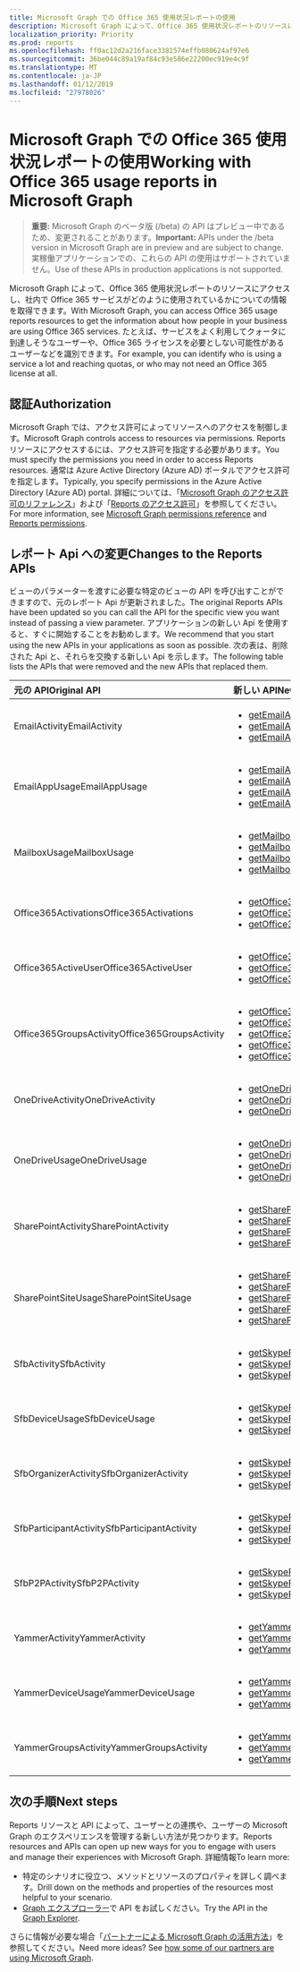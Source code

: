 ```yaml
---
title: Microsoft Graph での Office 365 使用状況レポートの使用
description: Microsoft Graph によって、Office 365 使用状況レポートのリソースにアクセスし、社内で Office 365 サービスがどのように使用されているかについての情報を取得できます。 たとえば、サービスをよく利用してクォータに到達しそうなユーザーや、Office 365 ライセンスを必要としない可能性があるユーザーなどを識別できます。
localization_priority: Priority
ms.prod: reports
ms.openlocfilehash: ff0ac12d2a216face3381574effb080624af97e6
ms.sourcegitcommit: 36be044c89a19af84c93e586e22200ec919e4c9f
ms.translationtype: MT
ms.contentlocale: ja-JP
ms.lasthandoff: 01/12/2019
ms.locfileid: "27978026"
---
```

# <a name="working-with-office-365-usage-reports-in-microsoft-graph"></a><span data-ttu-id="ad58a-104">Microsoft Graph での Office 365 使用状況レポートの使用</span><span class="sxs-lookup"><span data-stu-id="ad58a-104">Working with Office 365 usage reports in Microsoft Graph</span></span>

> <span data-ttu-id="ad58a-105">**重要:** Microsoft Graph のベータ版 (/beta) の API はプレビュー中であるため、変更されることがあります。</span><span class="sxs-lookup"><span data-stu-id="ad58a-105">**Important:** APIs under the /beta version in Microsoft Graph are in preview and are subject to change.</span></span> <span data-ttu-id="ad58a-106">実稼働アプリケーションでの、これらの API の使用はサポートされていません。</span><span class="sxs-lookup"><span data-stu-id="ad58a-106">Use of these APIs in production applications is not supported.</span></span>

<span data-ttu-id="ad58a-107">Microsoft Graph によって、Office 365 使用状況レポートのリソースにアクセスし、社内で Office 365 サービスがどのように使用されているかについての情報を取得できます。</span><span class="sxs-lookup"><span data-stu-id="ad58a-107">With Microsoft Graph, you can access Office 365 usage reports resources to get the information about how people in your business are using Office 365 services.</span></span> <span data-ttu-id="ad58a-108">たとえば、サービスをよく利用してクォータに到達しそうなユーザーや、Office 365 ライセンスを必要としない可能性があるユーザーなどを識別できます。</span><span class="sxs-lookup"><span data-stu-id="ad58a-108">For example, you can identify who is using a service a lot and reaching quotas, or who may not need an Office 365 license at all.</span></span>

## <a name="authorization"></a><span data-ttu-id="ad58a-109">認証</span><span class="sxs-lookup"><span data-stu-id="ad58a-109">Authorization</span></span>

<span data-ttu-id="ad58a-110">Microsoft Graph では、アクセス許可によってリソースへのアクセスを制御します。</span><span class="sxs-lookup"><span data-stu-id="ad58a-110">Microsoft Graph controls access to resources via permissions.</span></span> <span data-ttu-id="ad58a-111">Reports リソースにアクセスするには、アクセス許可を指定する必要があります。</span><span class="sxs-lookup"><span data-stu-id="ad58a-111">You must specify the permissions you need in order to access Reports resources.</span></span> <span data-ttu-id="ad58a-112">通常は Azure Active Directory (Azure AD) ポータルでアクセス許可を指定します。</span><span class="sxs-lookup"><span data-stu-id="ad58a-112">Typically, you specify permissions in the Azure Active Directory (Azure AD) portal.</span></span> <span data-ttu-id="ad58a-113">詳細については、「[Microsoft Graph のアクセス許可のリファレンス](/graph/permissions-reference)」および「[Reports のアクセス許可](/graph/permissions-reference#reports-permissions)」を参照してください。</span><span class="sxs-lookup"><span data-stu-id="ad58a-113">For more information, see [Microsoft Graph permissions reference](/graph/permissions-reference) and [Reports permissions](/graph/permissions-reference#reports-permissions).</span></span>

## <a name="changes-to-the-reports-apis"></a><span data-ttu-id="ad58a-114">レポート Api への変更</span><span class="sxs-lookup"><span data-stu-id="ad58a-114">Changes to the Reports APIs</span></span>

<span data-ttu-id="ad58a-115">ビューのパラメーターを渡すに必要な特定のビューの API を呼び出すことができますので、元のレポート Api が更新されました。</span><span class="sxs-lookup"><span data-stu-id="ad58a-115">The original Reports APIs have been updated so you can call the API for the specific view you want instead of passing a view parameter.</span></span> <span data-ttu-id="ad58a-116">アプリケーションの新しい Api を使用すると、すぐに開始することをお勧めします。</span><span class="sxs-lookup"><span data-stu-id="ad58a-116">We recommend that you start using the new APIs in your applications as soon as possible.</span></span> <span data-ttu-id="ad58a-117">次の表は、削除された Api と、それらを交換する新しい Api を示します。</span><span class="sxs-lookup"><span data-stu-id="ad58a-117">The following table lists the APIs that were removed and the new APIs that replaced them.</span></span>

| <span data-ttu-id="ad58a-118">元の API</span><span class="sxs-lookup"><span data-stu-id="ad58a-118">Original API</span></span>            | <span data-ttu-id="ad58a-119">新しい API</span><span class="sxs-lookup"><span data-stu-id="ad58a-119">New API</span></span>                                  |
| :---------------------- | :--------------------------------------- |
| <span data-ttu-id="ad58a-120">EmailActivity</span><span class="sxs-lookup"><span data-stu-id="ad58a-120">EmailActivity</span></span>           | <ul><li>[<span data-ttu-id="ad58a-121">getEmailActivityUserDetail</span><span class="sxs-lookup"><span data-stu-id="ad58a-121">getEmailActivityUserDetail</span></span>](../api/reportroot-getemailactivityuserdetail.md)</li><li>[<span data-ttu-id="ad58a-122">getEmailActivityCounts</span><span class="sxs-lookup"><span data-stu-id="ad58a-122">getEmailActivityCounts</span></span>](../api/reportroot-getemailactivitycounts.md)</li><li>[<span data-ttu-id="ad58a-123">getEmailActivityUserCounts</span><span class="sxs-lookup"><span data-stu-id="ad58a-123">getEmailActivityUserCounts</span></span>](../api/reportroot-getemailactivityusercounts.md)</li></ul> |
| <span data-ttu-id="ad58a-124">EmailAppUsage</span><span class="sxs-lookup"><span data-stu-id="ad58a-124">EmailAppUsage</span></span>           | <ul><li>[<span data-ttu-id="ad58a-125">getEmailAppUsageUserDetail</span><span class="sxs-lookup"><span data-stu-id="ad58a-125">getEmailAppUsageUserDetail</span></span>](../api/reportroot-getemailappusageuserdetail.md)</li><li>[<span data-ttu-id="ad58a-126">getEmailAppUsageAppsUserCounts</span><span class="sxs-lookup"><span data-stu-id="ad58a-126">getEmailAppUsageAppsUserCounts</span></span>](../api/reportroot-getemailappusageappsusercounts.md)</li><li>[<span data-ttu-id="ad58a-127">getEmailAppUsageUserCounts</span><span class="sxs-lookup"><span data-stu-id="ad58a-127">getEmailAppUsageUserCounts</span></span>](../api/reportroot-getemailappusageusercounts.md)</li><li>[<span data-ttu-id="ad58a-128">getEmailAppUsageVersionsUserCounts</span><span class="sxs-lookup"><span data-stu-id="ad58a-128">getEmailAppUsageVersionsUserCounts</span></span>](../api/reportroot-getemailappusageversionsusercounts.md)</li></ul> |
| <span data-ttu-id="ad58a-129">MailboxUsage</span><span class="sxs-lookup"><span data-stu-id="ad58a-129">MailboxUsage</span></span>            | <ul><li>[<span data-ttu-id="ad58a-130">getMailboxUsageDetail</span><span class="sxs-lookup"><span data-stu-id="ad58a-130">getMailboxUsageDetail</span></span>](../api/reportroot-getmailboxusagedetail.md)</li><li>[<span data-ttu-id="ad58a-131">getMailboxUsageMailboxCounts</span><span class="sxs-lookup"><span data-stu-id="ad58a-131">getMailboxUsageMailboxCounts</span></span>](../api/reportroot-getmailboxusagemailboxcounts.md)</li><li>[<span data-ttu-id="ad58a-132">getMailboxUsageQuotaStatusMailboxCounts</span><span class="sxs-lookup"><span data-stu-id="ad58a-132">getMailboxUsageQuotaStatusMailboxCounts</span></span>](../api/reportroot-getmailboxusagequotastatusmailboxcounts.md)</li><li>[<span data-ttu-id="ad58a-133">getMailboxUsageStorage</span><span class="sxs-lookup"><span data-stu-id="ad58a-133">getMailboxUsageStorage</span></span>](../api/reportroot-getmailboxusagestorage.md)</li></ul> |
| <span data-ttu-id="ad58a-134">Office365Activations</span><span class="sxs-lookup"><span data-stu-id="ad58a-134">Office365Activations</span></span>    | <ul><li>[<span data-ttu-id="ad58a-135">getOffice365ActivationsUserDetail</span><span class="sxs-lookup"><span data-stu-id="ad58a-135">getOffice365ActivationsUserDetail</span></span>](../api/reportroot-getoffice365activationsuserdetail.md)</li><li>[<span data-ttu-id="ad58a-136">getOffice365ActivationCounts</span><span class="sxs-lookup"><span data-stu-id="ad58a-136">getOffice365ActivationCounts</span></span>](../api/reportroot-getoffice365activationcounts.md)</li><li>[<span data-ttu-id="ad58a-137">getOffice365ActivationsUserCounts</span><span class="sxs-lookup"><span data-stu-id="ad58a-137">getOffice365ActivationsUserCounts</span></span>](../api/reportroot-getoffice365activationsusercounts.md)</li></ul> |
| <span data-ttu-id="ad58a-138">Office365ActiveUser</span><span class="sxs-lookup"><span data-stu-id="ad58a-138">Office365ActiveUser</span></span>     | <ul><li>[<span data-ttu-id="ad58a-139">getOffice365ActiveUserDetail</span><span class="sxs-lookup"><span data-stu-id="ad58a-139">getOffice365ActiveUserDetail</span></span>](../api/reportroot-getoffice365activeuserdetail.md)</li><li>[<span data-ttu-id="ad58a-140">getOffice365ActiveUserCounts</span><span class="sxs-lookup"><span data-stu-id="ad58a-140">getOffice365ActiveUserCounts</span></span>](../api/reportroot-getoffice365activeusercounts.md)</li><li>[<span data-ttu-id="ad58a-141">getOffice365ServicesUserCounts</span><span class="sxs-lookup"><span data-stu-id="ad58a-141">getOffice365ServicesUserCounts</span></span>](../api/reportroot-getoffice365servicesusercounts.md)</li></ul> |
| <span data-ttu-id="ad58a-142">Office365GroupsActivity</span><span class="sxs-lookup"><span data-stu-id="ad58a-142">Office365GroupsActivity</span></span> | <ul><li>[<span data-ttu-id="ad58a-143">getOffice365GroupsActivityDetail</span><span class="sxs-lookup"><span data-stu-id="ad58a-143">getOffice365GroupsActivityDetail</span></span>](../api/reportroot-getoffice365groupsactivitydetail.md)</li><li>[<span data-ttu-id="ad58a-144">getOffice365GroupsActivityCounts</span><span class="sxs-lookup"><span data-stu-id="ad58a-144">getOffice365GroupsActivityCounts</span></span>](../api/reportroot-getoffice365groupsactivitycounts.md)</li><li>[<span data-ttu-id="ad58a-145">getOffice365GroupsActivityGroupCounts</span><span class="sxs-lookup"><span data-stu-id="ad58a-145">getOffice365GroupsActivityGroupCounts</span></span>](../api/reportroot-getoffice365groupsactivitygroupcounts.md)</li><li>[<span data-ttu-id="ad58a-146">getOffice365GroupsActivityStorage</span><span class="sxs-lookup"><span data-stu-id="ad58a-146">getOffice365GroupsActivityStorage</span></span>](../api/reportroot-getoffice365groupsactivitystorage.md)</li><li>[<span data-ttu-id="ad58a-147">getOffice365GroupsActivityFileCounts</span><span class="sxs-lookup"><span data-stu-id="ad58a-147">getOffice365GroupsActivityFileCounts</span></span>](../api/reportroot-getoffice365groupsactivityfilecounts.md)</li></ul> |
| <span data-ttu-id="ad58a-148">OneDriveActivity</span><span class="sxs-lookup"><span data-stu-id="ad58a-148">OneDriveActivity</span></span>        | <ul><li>[<span data-ttu-id="ad58a-149">getOneDriveActivityUserDetail</span><span class="sxs-lookup"><span data-stu-id="ad58a-149">getOneDriveActivityUserDetail</span></span>](../api/reportroot-getonedriveactivityuserdetail.md)</li><li>[<span data-ttu-id="ad58a-150">getOneDriveActivityUserCounts</span><span class="sxs-lookup"><span data-stu-id="ad58a-150">getOneDriveActivityUserCounts</span></span>](../api/reportroot-getonedriveactivityusercounts.md)</li><li>[<span data-ttu-id="ad58a-151">getOneDriveActivityFileCounts</span><span class="sxs-lookup"><span data-stu-id="ad58a-151">getOneDriveActivityFileCounts</span></span>](../api/reportroot-getonedriveactivityfilecounts.md)</li></ul> |
| <span data-ttu-id="ad58a-152">OneDriveUsage</span><span class="sxs-lookup"><span data-stu-id="ad58a-152">OneDriveUsage</span></span>           | <ul><li>[<span data-ttu-id="ad58a-153">getOneDriveUsageAccountDetail</span><span class="sxs-lookup"><span data-stu-id="ad58a-153">getOneDriveUsageAccountDetail</span></span>](../api/reportroot-getonedriveusageaccountdetail.md)</li><li>[<span data-ttu-id="ad58a-154">getOneDriveUsageAccountCounts</span><span class="sxs-lookup"><span data-stu-id="ad58a-154">getOneDriveUsageAccountCounts</span></span>](../api/reportroot-getonedriveusageaccountcounts.md)</li><li>[<span data-ttu-id="ad58a-155">getOneDriveUsageFileCounts</span><span class="sxs-lookup"><span data-stu-id="ad58a-155">getOneDriveUsageFileCounts</span></span>](../api/reportroot-getonedriveusagefilecounts.md)</li><li>[<span data-ttu-id="ad58a-156">getOneDriveUsageStorage</span><span class="sxs-lookup"><span data-stu-id="ad58a-156">getOneDriveUsageStorage</span></span>](../api/reportroot-getonedriveusagestorage.md)</li></ul> |
| <span data-ttu-id="ad58a-157">SharePointActivity</span><span class="sxs-lookup"><span data-stu-id="ad58a-157">SharePointActivity</span></span>      | <ul><li>[<span data-ttu-id="ad58a-158">getSharePointActivityUserDetail</span><span class="sxs-lookup"><span data-stu-id="ad58a-158">getSharePointActivityUserDetail</span></span>](../api/reportroot-getsharepointactivityuserdetail.md)</li><li>[<span data-ttu-id="ad58a-159">getSharePointActivityFileCounts</span><span class="sxs-lookup"><span data-stu-id="ad58a-159">getSharePointActivityFileCounts</span></span>](../api/reportroot-getsharepointactivityfilecounts.md)</li><li>[<span data-ttu-id="ad58a-160">getSharePointActivityUserCounts</span><span class="sxs-lookup"><span data-stu-id="ad58a-160">getSharePointActivityUserCounts</span></span>](../api/reportroot-getsharepointactivityusercounts.md)</li><li>[<span data-ttu-id="ad58a-161">getSharePointActivityPages</span><span class="sxs-lookup"><span data-stu-id="ad58a-161">getSharePointActivityPages</span></span>](../api/reportroot-getsharepointactivitypages.md)</li></ul> |
| <span data-ttu-id="ad58a-162">SharePointSiteUsage</span><span class="sxs-lookup"><span data-stu-id="ad58a-162">SharePointSiteUsage</span></span>     | <ul><li>[<span data-ttu-id="ad58a-163">getSharePointSiteUsageDetail</span><span class="sxs-lookup"><span data-stu-id="ad58a-163">getSharePointSiteUsageDetail</span></span>](../api/reportroot-getsharepointsiteusagedetail.md)</li><li>[<span data-ttu-id="ad58a-164">getSharePointSiteUsageFileCounts</span><span class="sxs-lookup"><span data-stu-id="ad58a-164">getSharePointSiteUsageFileCounts</span></span>](../api/reportroot-getsharepointsiteusagefilecounts.md)</li><li>[<span data-ttu-id="ad58a-165">getSharePointSiteUsageSiteCounts</span><span class="sxs-lookup"><span data-stu-id="ad58a-165">getSharePointSiteUsageSiteCounts</span></span>](../api/reportroot-getsharepointsiteusagesitecounts.md)</li><li>[<span data-ttu-id="ad58a-166">getSharePointSiteUsageStorage</span><span class="sxs-lookup"><span data-stu-id="ad58a-166">getSharePointSiteUsageStorage</span></span>](../api/reportroot-getsharepointsiteusagestorage.md)</li><li>[<span data-ttu-id="ad58a-167">getSharePointSiteUsagePages</span><span class="sxs-lookup"><span data-stu-id="ad58a-167">getSharePointSiteUsagePages</span></span>](../api/reportroot-getsharepointsiteusagepages.md)</li></ul> |
| <span data-ttu-id="ad58a-168">SfbActivity</span><span class="sxs-lookup"><span data-stu-id="ad58a-168">SfbActivity</span></span>             | <ul><li>[<span data-ttu-id="ad58a-169">getSkypeForBusinessActivityUserDetail</span><span class="sxs-lookup"><span data-stu-id="ad58a-169">getSkypeForBusinessActivityUserDetail</span></span>](../api/reportroot-getskypeforbusinessactivityuserdetail.md)</li><li>[<span data-ttu-id="ad58a-170">getSkypeForBusinessActivityCounts</span><span class="sxs-lookup"><span data-stu-id="ad58a-170">getSkypeForBusinessActivityCounts</span></span>](../api/reportroot-getskypeforbusinessactivitycounts.md)</li><li>[<span data-ttu-id="ad58a-171">getSkypeForBusinessActivityUserCounts</span><span class="sxs-lookup"><span data-stu-id="ad58a-171">getSkypeForBusinessActivityUserCounts</span></span>](../api/reportroot-getskypeforbusinessactivityusercounts.md)</li></ul> |
| <span data-ttu-id="ad58a-172">SfbDeviceUsage</span><span class="sxs-lookup"><span data-stu-id="ad58a-172">SfbDeviceUsage</span></span>          | <ul><li>[<span data-ttu-id="ad58a-173">getSkypeForBusinessDeviceUsageUserDetail</span><span class="sxs-lookup"><span data-stu-id="ad58a-173">getSkypeForBusinessDeviceUsageUserDetail</span></span>](../api/reportroot-getskypeforbusinessdeviceusageuserdetail.md)</li><li>[<span data-ttu-id="ad58a-174">getSkypeForBusinessDeviceUsageDistributionUserCounts</span><span class="sxs-lookup"><span data-stu-id="ad58a-174">getSkypeForBusinessDeviceUsageDistributionUserCounts</span></span>](../api/reportroot-getskypeforbusinessdeviceusagedistributionusercounts.md)</li><li>[<span data-ttu-id="ad58a-175">getSkypeForBusinessDeviceUsageUserCounts</span><span class="sxs-lookup"><span data-stu-id="ad58a-175">getSkypeForBusinessDeviceUsageUserCounts</span></span>](../api/reportroot-getskypeforbusinessdeviceusageusercounts.md)</li></ul> |
| <span data-ttu-id="ad58a-176">SfbOrganizerActivity</span><span class="sxs-lookup"><span data-stu-id="ad58a-176">SfbOrganizerActivity</span></span>    | <ul><li>[<span data-ttu-id="ad58a-177">getSkypeForBusinessOrganizerActivityCounts</span><span class="sxs-lookup"><span data-stu-id="ad58a-177">getSkypeForBusinessOrganizerActivityCounts</span></span>](../api/reportroot-getskypeforbusinessorganizeractivitycounts.md)</li><li>[<span data-ttu-id="ad58a-178">getSkypeForBusinessOrganizerActivityUserCounts</span><span class="sxs-lookup"><span data-stu-id="ad58a-178">getSkypeForBusinessOrganizerActivityUserCounts</span></span>](../api/reportroot-getskypeforbusinessorganizeractivityusercounts.md)</li><li>[<span data-ttu-id="ad58a-179">getSkypeForBusinessOrganizerActivityMinuteCounts</span><span class="sxs-lookup"><span data-stu-id="ad58a-179">getSkypeForBusinessOrganizerActivityMinuteCounts</span></span>](../api/reportroot-getskypeforbusinessorganizeractivityminutecounts.md)</li></ul> |
| <span data-ttu-id="ad58a-180">SfbParticipantActivity</span><span class="sxs-lookup"><span data-stu-id="ad58a-180">SfbParticipantActivity</span></span>  | <ul><li>[<span data-ttu-id="ad58a-181">getSkypeForBusinessParticipantActivityCounts</span><span class="sxs-lookup"><span data-stu-id="ad58a-181">getSkypeForBusinessParticipantActivityCounts</span></span>](../api/reportroot-getskypeforbusinessparticipantactivitycounts.md)</li><li>[<span data-ttu-id="ad58a-182">getSkypeForBusinessParticipantActivityUserCounts</span><span class="sxs-lookup"><span data-stu-id="ad58a-182">getSkypeForBusinessParticipantActivityUserCounts</span></span>](../api/reportroot-getskypeforbusinessparticipantactivityusercounts.md)</li><li>[<span data-ttu-id="ad58a-183">getSkypeForBusinessParticipantActivityMinuteCounts</span><span class="sxs-lookup"><span data-stu-id="ad58a-183">getSkypeForBusinessParticipantActivityMinuteCounts</span></span>](../api/reportroot-getskypeforbusinessparticipantactivityminutecounts.md)</li></ul> |
| <span data-ttu-id="ad58a-184">SfbP2PActivity</span><span class="sxs-lookup"><span data-stu-id="ad58a-184">SfbP2PActivity</span></span>          | <ul><li>[<span data-ttu-id="ad58a-185">getSkypeForBusinessPeerToPeerActivityCounts</span><span class="sxs-lookup"><span data-stu-id="ad58a-185">getSkypeForBusinessPeerToPeerActivityCounts</span></span>](../api/reportroot-getskypeforbusinesspeertopeeractivitycounts.md)</li><li>[<span data-ttu-id="ad58a-186">getSkypeForBusinessPeerToPeerActivityUserCounts</span><span class="sxs-lookup"><span data-stu-id="ad58a-186">getSkypeForBusinessPeerToPeerActivityUserCounts</span></span>](../api/reportroot-getskypeforbusinesspeertopeeractivityusercounts.md)</li><li>[<span data-ttu-id="ad58a-187">getSkypeForBusinessPeerToPeerActivityMinuteCounts</span><span class="sxs-lookup"><span data-stu-id="ad58a-187">getSkypeForBusinessPeerToPeerActivityMinuteCounts</span></span>](../api/reportroot-getskypeforbusinesspeertopeeractivityminutecounts.md)</li></ul> |
| <span data-ttu-id="ad58a-188">YammerActivity</span><span class="sxs-lookup"><span data-stu-id="ad58a-188">YammerActivity</span></span>          | <ul><li>[<span data-ttu-id="ad58a-189">getYammerActivityUserDetail</span><span class="sxs-lookup"><span data-stu-id="ad58a-189">getYammerActivityUserDetail</span></span>](../api/reportroot-getyammeractivityuserdetail.md)</li><li>[<span data-ttu-id="ad58a-190">getYammerActivityCounts</span><span class="sxs-lookup"><span data-stu-id="ad58a-190">getYammerActivityCounts</span></span>](../api/reportroot-getyammeractivitycounts.md)</li><li>[<span data-ttu-id="ad58a-191">getYammerActivityUserCounts</span><span class="sxs-lookup"><span data-stu-id="ad58a-191">getYammerActivityUserCounts</span></span>](../api/reportroot-getyammeractivityusercounts.md)</li></ul> |
| <span data-ttu-id="ad58a-192">YammerDeviceUsage</span><span class="sxs-lookup"><span data-stu-id="ad58a-192">YammerDeviceUsage</span></span>       | <ul><li>[<span data-ttu-id="ad58a-193">getYammerDeviceUsageUserDetail</span><span class="sxs-lookup"><span data-stu-id="ad58a-193">getYammerDeviceUsageUserDetail</span></span>](../api/reportroot-getyammerdeviceusageuserdetail.md)</li><li>[<span data-ttu-id="ad58a-194">getYammerDeviceUsageDistributionUserCounts</span><span class="sxs-lookup"><span data-stu-id="ad58a-194">getYammerDeviceUsageDistributionUserCounts</span></span>](../api/reportroot-getyammerdeviceusagedistributionusercounts.md)</li><li>[<span data-ttu-id="ad58a-195">getYammerDeviceUsageUserCounts</span><span class="sxs-lookup"><span data-stu-id="ad58a-195">getYammerDeviceUsageUserCounts</span></span>](../api/reportroot-getyammerdeviceusageusercounts.md)</li></ul> |
| <span data-ttu-id="ad58a-196">YammerGroupsActivity</span><span class="sxs-lookup"><span data-stu-id="ad58a-196">YammerGroupsActivity</span></span>    | <ul><li>[<span data-ttu-id="ad58a-197">getYammerGroupsActivityDetail</span><span class="sxs-lookup"><span data-stu-id="ad58a-197">getYammerGroupsActivityDetail</span></span>](../api/reportroot-getyammergroupsactivitydetail.md)</li><li>[<span data-ttu-id="ad58a-198">getYammerGroupsActivityGroupCounts</span><span class="sxs-lookup"><span data-stu-id="ad58a-198">getYammerGroupsActivityGroupCounts</span></span>](../api/reportroot-getyammergroupsactivitygroupcounts.md)</li><li>[<span data-ttu-id="ad58a-199">getYammerGroupsActivityCounts</span><span class="sxs-lookup"><span data-stu-id="ad58a-199">getYammerGroupsActivityCounts</span></span>](../api/reportroot-getyammergroupsactivitycounts.md)</li></ul> |

## <a name="next-steps"></a><span data-ttu-id="ad58a-200">次の手順</span><span class="sxs-lookup"><span data-stu-id="ad58a-200">Next steps</span></span>

<span data-ttu-id="ad58a-201">Reports リソースと API によって、ユーザーとの連携や、ユーザーの Microsoft Graph のエクスペリエンスを管理する新しい方法が見つかります。</span><span class="sxs-lookup"><span data-stu-id="ad58a-201">Reports resources and APIs can open up new ways for you to engage with users and manage their experiences with Microsoft Graph.</span></span> <span data-ttu-id="ad58a-202">詳細情報</span><span class="sxs-lookup"><span data-stu-id="ad58a-202">To learn more:</span></span>

- <span data-ttu-id="ad58a-203">特定のシナリオに役立つ、メソッドとリソースのプロパティを詳しく調べます。</span><span class="sxs-lookup"><span data-stu-id="ad58a-203">Drill down on the methods and properties of the resources most helpful to your scenario.</span></span>
- <span data-ttu-id="ad58a-204">[Graph エクスプローラー](https://developer.microsoft.com/graph/graph-explorer)で API をお試しください。</span><span class="sxs-lookup"><span data-stu-id="ad58a-204">Try the API in the [Graph Explorer](https://developer.microsoft.com/graph/graph-explorer).</span></span>

<span data-ttu-id="ad58a-p107">さらに情報が必要な場合「[パートナーによる Microsoft Graph の活用方法](https://developer.microsoft.com/graph/graph/examples#partners)」を参照してください。</span><span class="sxs-lookup"><span data-stu-id="ad58a-p107">Need more ideas? See [how some of our partners are using Microsoft Graph](https://developer.microsoft.com/graph/graph/examples#partners).</span></span>
